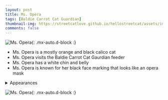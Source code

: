 ```yaml
---
layout: post
title: Ms. Opera
tags: [Baldie Carrot Cat Guardian]
thumbnail-img: https://streetcatlove.github.io/hellostreetcat/assets/img/ms_opera.png
comments: false
---
```


![Ms. Opera](https://streetcatlove.github.io/hellostreetcat/assets/img/ms_opera.png){: .mx-auto.d-block :}

* Ms. Opera is a mostly orange and black calico cat
* Ms. Opera visits the Baldie Carrot Cat Gaurdian feeder
* Ms. Opera has a white chin and belly
* Ms. Opera is known for her black face marking that looks like an opera mask

<details>
<summary>Appearances</summary>
<ul>
  <li><a href="https://youtu.be/wZYCcrrO8So?si=O_HMDJfanJcJcQXm&t=4747">7/8/24 09:25</a></li>
  <li><a href="https://youtu.be/GqVfIArIBvg?si=TtB56XMBATJhe8Fg&t=6236">8/6/24 05:44</a></li>
	<li><a href="https://youtu.be/nKNY9PNoyBs?si=feMYh5tKa-6uJ1F_&t=1631">9/1/24 09:25</a></li>
	<li><a href="https://youtu.be/Ltter7LYG20?si=zI9yExLFuuzhO_fm&t=5388">11/12/24 01:05</a></li>
	<li><a href="https://youtu.be/vyLhdIXdQYc?si=ZPXt3wljyxsU4k1Y&t=39385">11/24/24 23:47</a></li>
</ul>
</details>

![Ms. Opera](https://streetcatlove.github.io/hellostreetcat/assets/img/ms_opera0.png){: .mx-auto.d-block :}
